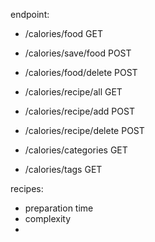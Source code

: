 endpoint: 
- /calories/food            GET 
- /calories/save/food       POST
- /calories/food/delete     POST

- /calories/recipe/all      GET
- /calories/recipe/add     POST
- /calories/recipe/delete   POST

- /calories/categories      GET
- /calories/tags            GET


recipes: 
- preparation time
- complexity
- 
